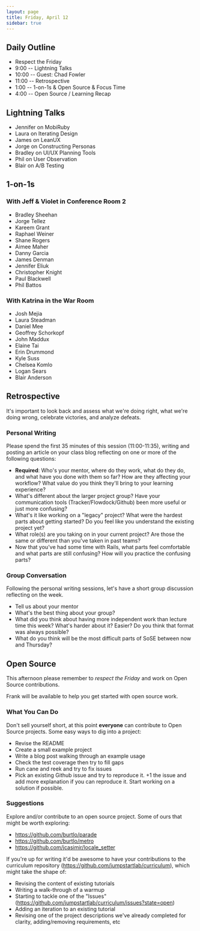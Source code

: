 ```yaml
---
layout: page
title: Friday, April 12
sidebar: true
---
```


## Daily Outline

* Respect the Friday
* 9:00 -- Lightning Talks
* 10:00 -- Guest: Chad Fowler
* 11:00 -- Retrospective
* 1:00 -- 1-on-1s & Open Source & Focus Time
* 4:00 -- Open Source / Learning Recap

## Lightning Talks

* Jennifer on MobiRuby
* Laura on Iterating Design
* James on LeanUX
* Jorge on Constructing Personas
* Bradley on UI/UX Planning Tools
* Phil on User Observation
* Blair on A/B Testing

## 1-on-1s

### With Jeff & Violet in Conference Room 2

* Bradley Sheehan
* Jorge Tellez
* Kareem Grant
* Raphael Weiner
* Shane Rogers
* Aimee Maher
* Danny Garcia
* James Denman
* Jennifer Eliuk
* Christopher Knight
* Paul Blackwell
* Phil Battos

### With Katrina in the War Room

* Josh Mejia
* Laura Steadman
* Daniel Mee
* Geoffrey Schorkopf
* John Maddux
* Elaine Tai
* Erin Drummond
* Kyle Suss
* Chelsea Komlo
* Logan Sears
* Blair Anderson

## Retrospective

It's important to look back and assess what we're doing right, what we're doing wrong, celebrate victories, and analyze defeats.

### Personal Writing

Please spend the first 35 minutes of this session (11:00-11:35), writing and posting an article on your class blog reflecting on one or more of the following questions:

* **Required**: Who's your mentor, where do they work, what do they do, and what have you done with them so far? How are they affecting your workflow? What value do you think they'll bring to your learning experience?
* What's different about the larger project group? Have your communication tools (Tracker/Flowdock/Github) been more useful or just more confusing?
* What's it like working on a "legacy" project? What were the hardest parts about getting started? Do you feel like you understand the existing project yet?
* What role(s) are you taking on in your current project? Are those the same or different than you've taken in past teams?
* Now that you've had some time with Rails, what parts feel comfortable and what parts are still confusing? How will you practice the confusing parts?

### Group Conversation

Following the personal writing sessions, let's have a short group discussion reflecting on the week.

* Tell us about your mentor
* What's the best thing about your group?
* What did you think about having more independent work than lecture time this week? What's harder about it? Easier? Do you think that format was always possible?
* What do you think will be the most difficult parts of SoSE between now and Thursday?

## Open Source

This afternoon please remember to _respect the Friday_ and work on Open Source contributions.

Frank will be available to help you get started with open source work.

### What You Can Do

Don't sell yourself short, at this point **everyone** can contribute to Open Source projects. Some easy ways to dig into a project:

* Revise the README
* Create a small example project
* Write a blog post walking through an example usage
* Check the test coverage then try to fill gaps
* Run cane and reek and try to fix issues
* Pick an existing Github issue and try to reproduce it. +1 the issue and add more explanation if you can reproduce it. Start working on a solution if possible.

### Suggestions

Explore and/or contribute to an open source project. Some of ours that might be worth exploring:

* https://github.com/burtlo/parade
* https://github.com/burtlo/metro
* https://github.com/jcasimir/locale_setter

If you're up for writing it'd be awesome to have your contributions to the curriculum repository (https://github.com/jumpstartlab/curriculum), which might take the shape of:

* Revising the content of existing tutorials
* Writing a walk-through of a warmup
* Starting to tackle one of the "Issues" (https://github.com/jumpstartlab/curriculum/issues?state=open)
* Adding an iteration to an existing tutorial
* Revising one of the project descriptions we've already completed for clarity, adding/removing requirements, etc
